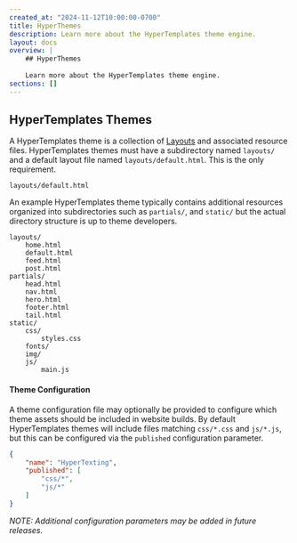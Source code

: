 ```yaml
---
created_at: "2024-11-12T10:00:00-0700"
title: HyperThemes
description: Learn more about the HyperTemplates theme engine.
layout: docs
overview: |
    ## HyperThemes
    
    Learn more about the HyperTemplates theme engine.
sections: []
---
```


## HyperTemplates Themes

A HyperTemplates theme is a collection of [Layouts] and associated resource files.
HyperTemplates themes must have a subdirectory named `layouts/` and a default layout file named `layouts/default.html`.
This is the only requirement.

<!-- Example template -->
```shell
layouts/default.html
```

An example HyperTemplates theme typically contains additional resources organized into subdirectories such as `partials/`, and `static/` but the actual directory structure is up to theme developers.

```shell
layouts/
    home.html
    default.html
    feed.html
    post.html
partials/
    head.html
    nav.html
    hero.html
    footer.html
    tail.html
static/
    css/
        styles.css
    fonts/
    img/
    js/
        main.js
```

#### Theme Configuration

A theme configuration file may optionally be provided to configure which theme assets should be included in website builds.
By default HyperTemplates themes will include files matching `css/*.css` and `js/*.js`, but this can be configured via the `published` configuration parameter.

```json
{
    "name": "HyperTexting",
    "published": [
        "css/*",
        "js/*"
    ]
}
```

_NOTE: Additional configuration parameters may be added in future releases._

<!-- Links -->
[Layouts]: /docs/reference/layouts/